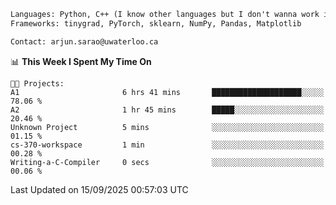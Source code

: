 ```txt
Languages: Python, C++ (I know other languages but I don't wanna work in em)
Frameworks: tinygrad, PyTorch, sklearn, NumPy, Pandas, Matplotlib

Contact: arjun.sarao@uwaterloo.ca
```

<!--START_SECTION:waka-->
📊 **This Week I Spent My Time On** 

```text
🐱‍💻 Projects: 
A1                       6 hrs 41 mins       ████████████████████░░░░░   78.06 % 
A2                       1 hr 45 mins        █████░░░░░░░░░░░░░░░░░░░░   20.46 % 
Unknown Project          5 mins              ░░░░░░░░░░░░░░░░░░░░░░░░░   01.15 % 
cs-370-workspace         1 min               ░░░░░░░░░░░░░░░░░░░░░░░░░   00.28 % 
Writing-a-C-Compiler     0 secs              ░░░░░░░░░░░░░░░░░░░░░░░░░   00.06 % 
```


 Last Updated on 15/09/2025 00:57:03 UTC
<!--END_SECTION:waka-->
